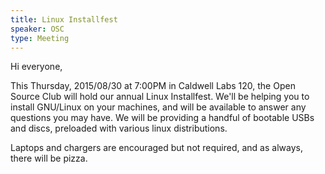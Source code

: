 ```yaml
---
title: Linux Installfest
speaker: OSC
type: Meeting
---
```


Hi everyone,

This Thursday, 2015/08/30 at 7:00PM in Caldwell Labs 120, the Open Source Club will hold our annual Linux Installfest. We'll be helping you to install GNU/Linux on your machines, and will be available to answer any questions you may have. We will be providing a handful of bootable USBs and discs, preloaded with various linux distributions.

Laptops and chargers are encouraged but not required, and as always, there will be pizza.
